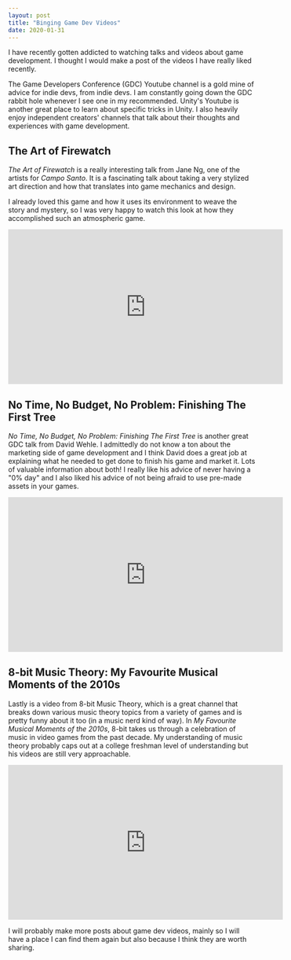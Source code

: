 ```yaml
---
layout: post
title: "Binging Game Dev Videos"
date: 2020-01-31
---
```


I have recently gotten addicted to watching talks and videos about game development. I thought I would make a post of the videos I have really liked recently.

The Game Developers Conference (GDC) Youtube channel is a gold mine of advice for indie devs, from indie devs. I am constantly going down the GDC rabbit hole whenever I see one in my recommended. Unity's Youtube is another great place to learn about specific tricks in Unity. I also heavily enjoy independent creators' channels that talk about their thoughts and experiences with game development.

<h2>The Art of Firewatch</h2>

*The Art of Firewatch* is a really interesting talk from Jane Ng, one of the artists for *Campo Santo*. It is a fascinating talk about taking a very stylized art direction and how that translates into game mechanics and design.

I already loved this game and how it uses its environment to weave the story and mystery, so I was very happy to watch this look at how they accomplished such an atmospheric game.

<iframe width="560" height="315" src="https://www.youtube.com/embed/SdxQ3HlhTE8" frameborder="0" allow="accelerometer; autoplay; encrypted-media; gyroscope; picture-in-picture" allowfullscreen></iframe>

<h2>No Time, No Budget, No Problem: Finishing The First Tree</h2>

*No Time, No Budget, No Problem: Finishing The First Tree* is another great GDC talk from David Wehle. I admittedly do not know a ton about the marketing side of game development and I think David does a great job at explaining what he needed to get done to finish his game and market it. Lots of valuable information about both! I really like his advice of never having a "0% day" and I also liked his advice of not being afraid to use pre-made assets in your games.

<iframe width="560" height="315" src="https://www.youtube.com/embed/g5f7yixtQPc" frameborder="0" allow="accelerometer; autoplay; encrypted-media; gyroscope; picture-in-picture" allowfullscreen></iframe>

<h2>8-bit Music Theory: My Favourite Musical Moments of the 2010s</h2>

Lastly is a video from 8-bit Music Theory, which is a great channel that breaks down various music theory topics from a variety of games and is pretty funny about it too (in a music nerd kind of way). In *My Favourite Musical Moments of the 2010s*, 8-bit takes us through a celebration of music in video games from the past decade. My understanding of music theory probably caps out at a college freshman level of understanding but his videos are still very approachable.

<iframe width="560" height="315" src="https://www.youtube.com/embed/9kqj_XrBdxg" frameborder="0" allow="accelerometer; autoplay; encrypted-media; gyroscope; picture-in-picture" allowfullscreen></iframe>

I will probably make more posts about game dev videos, mainly so I will have a place I can find them again but also because I think they are worth sharing.
